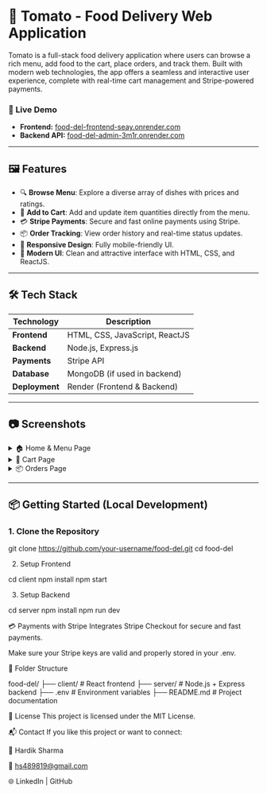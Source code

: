 # 🍅 Tomato - Food Delivery Web Application

Tomato is a full-stack food delivery application where users can browse a rich menu, add food to the cart, place orders, and track them. Built with modern web technologies, the app offers a seamless and interactive user experience, complete with real-time cart management and Stripe-powered payments.

### 🚀 Live Demo

- **Frontend:** [food-del-frontend-seay.onrender.com](https://food-del-frontend-seay.onrender.com)
- **Backend API:** [food-del-admin-3m1r.onrender.com](https://food-del-admin-3m1r.onrender.com)

---

## 🖼️ Features

- 🔍 **Browse Menu**: Explore a diverse array of dishes with prices and ratings.
- 🛒 **Add to Cart**: Add and update item quantities directly from the menu.
- 💳 **Stripe Payments**: Secure and fast online payments using Stripe.
- 📦 **Order Tracking**: View order history and real-time status updates.
- 📱 **Responsive Design**: Fully mobile-friendly UI.
- 🎨 **Modern UI**: Clean and attractive interface with HTML, CSS, and ReactJS.

---

## 🛠️ Tech Stack

| Technology | Description |
|------------|-------------|
| **Frontend** | HTML, CSS, JavaScript, ReactJS |
| **Backend** | Node.js, Express.js |
| **Payments** | Stripe API |
| **Database** | MongoDB (if used in backend) |
| **Deployment** | Render (Frontend & Backend) |

---

## 📷 Screenshots

<details>
  <summary>🏠 Home & Menu Page</summary>
  <img src="Screenshot 2025-06-26 at 12.56.09 AM" width="600"/>
</details>

<details>
  <summary>🛒 Cart Page</summary>
  <img src="screenshots/cart.png" width="600"/>
</details>

<details>
  <summary>📦 Orders Page</summary>
  <img src="screenshots/orders.png" width="600"/>
</details>

---

## 📦 Getting Started (Local Development)

### 1. Clone the Repository

git clone https://github.com/your-username/food-del.git
cd food-del

2. Setup Frontend

cd client
npm install
npm start

3. Setup Backend

cd server
npm install
npm run dev

💳 Payments with Stripe
Integrates Stripe Checkout for secure and fast payments.

Make sure your Stripe keys are valid and properly stored in your .env.

📁 Folder Structure

food-del/
├── client/           # React frontend
├── server/           # Node.js + Express backend
├── .env              # Environment variables
├── README.md         # Project documentation

📜 License
This project is licensed under the MIT License.

📬 Contact
If you like this project or want to connect:

👤 Hardik Sharma

📧 hs489819@gmail.com

🌐 LinkedIn | GitHub


